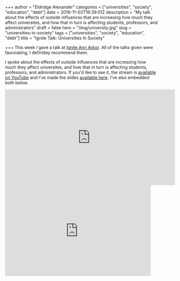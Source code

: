 +++
author = "Eldridge Alexander"
categories = ["universities", "society", "education", "debt"]
date = 2018-11-03T16:39:01Z
description = "My talk about the effects of outside influences that are increasing how much they affect universites, and how that in turn is affecting students, professors, and administrators"
draft = false
hero = "/img/university.jpg"
slug = "universities-in-society"
tags = ["universities", "society", "education", "debt"]
title = "Ignite Talk: Universities In Society"

+++
This week I gave a talk at [Ignite Ann Arbor](https://www.igniteannarbor.org/). All of the talks given were fascinating, I definitley recommend them.

I spoke about the effects of outside influences that are increasing how much they affect universites, and how that in turn is affecting students, professors, and administrators.
If you'd like to see it, the stream is [available on YouTube](https://www.youtube.com/watch?v=fceGFd0sr2w) and I've made the slides [available here](https://docs.google.com/presentation/d/e/2PACX-1vTlvIWp2kZ588J6c-Tl-DiHS48dwSzmYYdxjB0cKX3Oi3noctAbZq6Glc0h46xBVDr7nkBJdmptCBdT/pub?start=false&loop=false&delayms=3000). I've also embedded both below.

<iframe width="560" height="315" src="https://www.youtube.com/embed/fceGFd0sr2w" frameborder="0" allow="accelerometer; autoplay; encrypted-media; gyroscope; picture-in-picture" allowfullscreen></iframe>

<iframe src="https://docs.google.com/presentation/d/e/2PACX-1vTlvIWp2kZ588J6c-Tl-DiHS48dwSzmYYdxjB0cKX3Oi3noctAbZq6Glc0h46xBVDr7nkBJdmptCBdT/embed?start=false&loop=false&delayms=3000" frameborder="0" width="480" height="299" allowfullscreen="true" mozallowfullscreen="true" webkitallowfullscreen="true"></iframe>